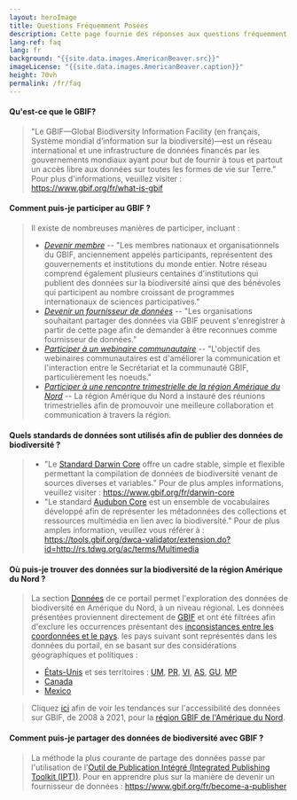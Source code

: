 ```yaml
---
layout: heroImage
title: Questions Fréquemment Posées
description: Cette page fournie des réponses aux questions fréquemment posées à propos des standards de données de biodiversité, du partage des données, ainsi que sur la manière d'accéder aux données de biodiversité sur l'Amérique du Nord.
lang-ref: faq
lang: fr
background: "{{site.data.images.AmericanBeaver.src}}"
imageLicense: "{{site.data.images.AmericanBeaver.caption}}"
height: 70vh
permalink: /fr/faq
---
```


#### Qu'est-ce que le GBIF?

> "Le GBIF—Global Biodiversity Information Facility (en français, Système mondial d’information sur la biodiversité)—est un réseau international et une infrastructure de données financés par les gouvernements mondiaux ayant pour but de fournir à tous et partout un accès libre aux données sur toutes les formes de vie sur Terre." Pour plus d'informations, veuillez visiter : <https://www.gbif.org/fr/what-is-gbif>

#### Comment puis-je participer au GBIF ?

> Il existe de nombreuses manières de participer, incluant :
> * *[Devenir membre](https://www.gbif.org/fr/become-member)* -- "Les membres nationaux et organisationnels du GBIF, anciennement appelés participants, représentent des gouvernements et institutions du monde entier. Notre réseau comprend également plusieurs centaines d'institutions qui publient des données sur la biodiversité ainsi que des bénévoles qui participent au nombre croissant de programmes internationaux de sciences participatives."
> * *[Devenir un fournisseur de données](https://www.gbif.org/fr/become-a-publisher)* -- "Les organisations souhaitant partager des données via GBIF peuvent s'enregistrer à partir de cette page afin de demander à être reconnues comme fournisseur de données."
> * *[Participer à un webinaire communautaire](https://www.gbif.org/fr/webinars)* -- "L'objectif des webinaires communautaires est d'améliorer la communication et l'interaction entre le Secrétariat et la communauté GBIF, particulièrement les noeuds."
> * *[Participer à une rencontre trimestrielle de la région Amérique du Nord](/fr/news)* -- La région Amérique du Nord a instauré des réunions trimestrielles afin de promouvoir une meilleure collaboration et communication à travers la région.

#### Quels standards de données sont utilisés afin de publier des données de biodiversité ?

> * "Le [Standard Darwin Core](https://dwc.tdwg.org/) offre un cadre stable, simple et flexible permettant la compilation de données de biodiversité venant de sources diverses et variables." Pour de plus amples informations, veuillez visiter : <https://www.gbif.org/fr/darwin-core>
> * "Le standard [Audubon Core](http://rs.tdwg.org/ac/) est un ensemble de vocabulaires développé afin de représenter les métadonnées des collections et ressources multimédia en lien avec la biodiversité." Pour de plus amples information, veuillez vous référer à : <https://tools.gbif.org/dwca-validator/extension.do?id=http://rs.tdwg.org/ac/terms/Multimedia>

#### Où puis-je trouver des données sur la biodiversité de la région Amérique du Nord ?

> La section [Données](/fr/data) de ce portail permet l'exploration des données de biodiversité en Amérique du Nord, à un niveau régional. Les données présentées proviennent directement de [GBIF](https://gbif.org/fr) et ont été filtrées afin d'exclure les occurrences présentant des [inconsistances entre les coordonnées et le pays](https://data-blog.gbif.org/post/issues-and-flags/). les pays suivant sont représentés dans les données du portail, en se basant sur des considérations géographiques et politiques :
> * [États-Unis](https://www.gbif.org/fr/country/US/summary) et ses territoires : [UM](https://www.gbif.org/fr/country/UM/summary), [PR](https://www.gbif.org/fr/country/PR/summary), [VI](https://www.gbif.org/fr/country/VI/summary), [AS](https://www.gbif.org/fr/country/AS/summary), [GU](https://www.gbif.org/fr/country/GU/summary), [MP](https://www.gbif.org/fr/country/MP/summary)
> * [Canada](https://www.gbif.org/fr/country/CA/summary)
> * [Mexico](https://www.gbif.org/fr/country/MX/summary)

> Cliquez [ici](https://www.gbif.org/analytics/region/NORTH_AMERICA) afin de voir les tendances sur l'accessibilité des données sur GBIF, de 2008 à 2021, pour la [région GBIF de l'Amérique du Nord](https://www.gbif.org/fr/the-gbif-network/north-america).

#### Comment puis-je partager des données de biodiversité avec GBIF ?

> La méthode la plus courante de partage des données passe par l'utilisation de l'[Outil de Publication Intégré (Integrated Publishing Toolkit (IPT))](https://www.gbif.org/fr/ipt). Pour en apprendre plus sur la manière de devenir un fournisseur de données : <https://www.gbif.org/fr/become-a-publisher>

